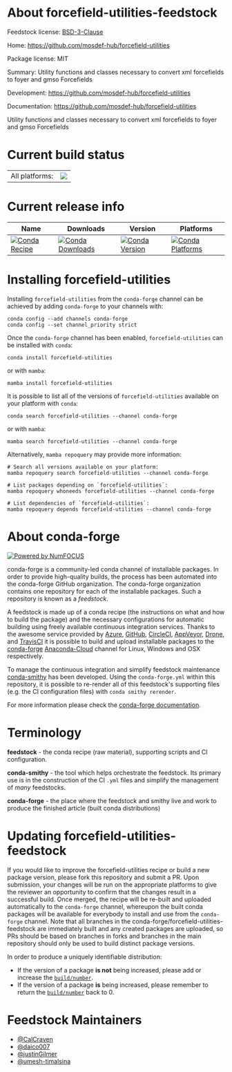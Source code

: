 About forcefield-utilities-feedstock
====================================

Feedstock license: [BSD-3-Clause](https://github.com/conda-forge/forcefield-utilities-feedstock/blob/main/LICENSE.txt)

Home: https://github.com/mosdef-hub/forcefield-utilities

Package license: MIT

Summary: Utility functions and classes necessary to convert xml forcefields to foyer and gmso Forcefields

Development: https://github.com/mosdef-hub/forcefield-utilities

Documentation: https://github.com/mosdef-hub/forcefield-utilities

Utility functions and classes necessary to convert xml forcefields to foyer and gmso Forcefields


Current build status
====================


<table><tr><td>All platforms:</td>
    <td>
      <a href="https://dev.azure.com/conda-forge/feedstock-builds/_build/latest?definitionId=15810&branchName=main">
        <img src="https://dev.azure.com/conda-forge/feedstock-builds/_apis/build/status/forcefield-utilities-feedstock?branchName=main">
      </a>
    </td>
  </tr>
</table>

Current release info
====================

| Name | Downloads | Version | Platforms |
| --- | --- | --- | --- |
| [![Conda Recipe](https://img.shields.io/badge/recipe-forcefield--utilities-green.svg)](https://anaconda.org/conda-forge/forcefield-utilities) | [![Conda Downloads](https://img.shields.io/conda/dn/conda-forge/forcefield-utilities.svg)](https://anaconda.org/conda-forge/forcefield-utilities) | [![Conda Version](https://img.shields.io/conda/vn/conda-forge/forcefield-utilities.svg)](https://anaconda.org/conda-forge/forcefield-utilities) | [![Conda Platforms](https://img.shields.io/conda/pn/conda-forge/forcefield-utilities.svg)](https://anaconda.org/conda-forge/forcefield-utilities) |

Installing forcefield-utilities
===============================

Installing `forcefield-utilities` from the `conda-forge` channel can be achieved by adding `conda-forge` to your channels with:

```
conda config --add channels conda-forge
conda config --set channel_priority strict
```

Once the `conda-forge` channel has been enabled, `forcefield-utilities` can be installed with `conda`:

```
conda install forcefield-utilities
```

or with `mamba`:

```
mamba install forcefield-utilities
```

It is possible to list all of the versions of `forcefield-utilities` available on your platform with `conda`:

```
conda search forcefield-utilities --channel conda-forge
```

or with `mamba`:

```
mamba search forcefield-utilities --channel conda-forge
```

Alternatively, `mamba repoquery` may provide more information:

```
# Search all versions available on your platform:
mamba repoquery search forcefield-utilities --channel conda-forge

# List packages depending on `forcefield-utilities`:
mamba repoquery whoneeds forcefield-utilities --channel conda-forge

# List dependencies of `forcefield-utilities`:
mamba repoquery depends forcefield-utilities --channel conda-forge
```


About conda-forge
=================

[![Powered by
NumFOCUS](https://img.shields.io/badge/powered%20by-NumFOCUS-orange.svg?style=flat&colorA=E1523D&colorB=007D8A)](https://numfocus.org)

conda-forge is a community-led conda channel of installable packages.
In order to provide high-quality builds, the process has been automated into the
conda-forge GitHub organization. The conda-forge organization contains one repository
for each of the installable packages. Such a repository is known as a *feedstock*.

A feedstock is made up of a conda recipe (the instructions on what and how to build
the package) and the necessary configurations for automatic building using freely
available continuous integration services. Thanks to the awesome service provided by
[Azure](https://azure.microsoft.com/en-us/services/devops/), [GitHub](https://github.com/),
[CircleCI](https://circleci.com/), [AppVeyor](https://www.appveyor.com/),
[Drone](https://cloud.drone.io/welcome), and [TravisCI](https://travis-ci.com/)
it is possible to build and upload installable packages to the
[conda-forge](https://anaconda.org/conda-forge) [Anaconda-Cloud](https://anaconda.org/)
channel for Linux, Windows and OSX respectively.

To manage the continuous integration and simplify feedstock maintenance
[conda-smithy](https://github.com/conda-forge/conda-smithy) has been developed.
Using the ``conda-forge.yml`` within this repository, it is possible to re-render all of
this feedstock's supporting files (e.g. the CI configuration files) with ``conda smithy rerender``.

For more information please check the [conda-forge documentation](https://conda-forge.org/docs/).

Terminology
===========

**feedstock** - the conda recipe (raw material), supporting scripts and CI configuration.

**conda-smithy** - the tool which helps orchestrate the feedstock.
                   Its primary use is in the construction of the CI ``.yml`` files
                   and simplify the management of *many* feedstocks.

**conda-forge** - the place where the feedstock and smithy live and work to
                  produce the finished article (built conda distributions)


Updating forcefield-utilities-feedstock
=======================================

If you would like to improve the forcefield-utilities recipe or build a new
package version, please fork this repository and submit a PR. Upon submission,
your changes will be run on the appropriate platforms to give the reviewer an
opportunity to confirm that the changes result in a successful build. Once
merged, the recipe will be re-built and uploaded automatically to the
`conda-forge` channel, whereupon the built conda packages will be available for
everybody to install and use from the `conda-forge` channel.
Note that all branches in the conda-forge/forcefield-utilities-feedstock are
immediately built and any created packages are uploaded, so PRs should be based
on branches in forks and branches in the main repository should only be used to
build distinct package versions.

In order to produce a uniquely identifiable distribution:
 * If the version of a package **is not** being increased, please add or increase
   the [``build/number``](https://docs.conda.io/projects/conda-build/en/latest/resources/define-metadata.html#build-number-and-string).
 * If the version of a package **is** being increased, please remember to return
   the [``build/number``](https://docs.conda.io/projects/conda-build/en/latest/resources/define-metadata.html#build-number-and-string)
   back to 0.

Feedstock Maintainers
=====================

* [@CalCraven](https://github.com/CalCraven/)
* [@daico007](https://github.com/daico007/)
* [@justinGilmer](https://github.com/justinGilmer/)
* [@umesh-timalsina](https://github.com/umesh-timalsina/)


